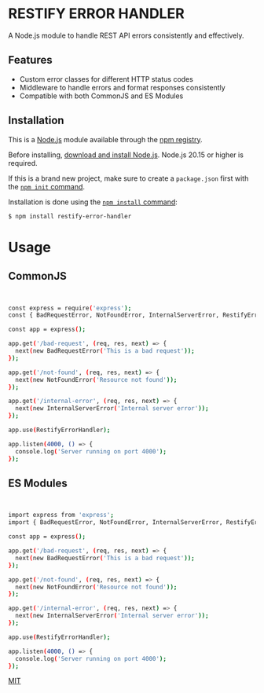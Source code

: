 # RESTIFY ERROR HANDLER

A Node.js module to handle REST API errors consistently and effectively.

## Features

- Custom error classes for different HTTP status codes
- Middleware to handle errors and format responses consistently
- Compatible with both CommonJS and ES Modules

## Installation

This is a [Node.js](https://nodejs.org/en/) module available through the
[npm registry](https://www.npmjs.com/).

Before installing, [download and install Node.js](https://nodejs.org/en/download/).
Node.js 20.15 or higher is required.

If this is a brand new project, make sure to create a `package.json` first with
the [`npm init` command](https://docs.npmjs.com/creating-a-package-json-file).

Installation is done using the
[`npm install` command](https://docs.npmjs.com/getting-started/installing-npm-packages-locally):

```console
$ npm install restify-error-handler
```
# Usage

## CommonJS

```bash


const express = require('express');
const { BadRequestError, NotFoundError, InternalServerError, RestifyErrorHandler } = require('restify-error-handler');

const app = express();

app.get('/bad-request', (req, res, next) => {
  next(new BadRequestError('This is a bad request'));
});

app.get('/not-found', (req, res, next) => {
  next(new NotFoundError('Resource not found'));
});

app.get('/internal-error', (req, res, next) => {
  next(new InternalServerError('Internal server error'));
});

app.use(RestifyErrorHandler);

app.listen(4000, () => {
  console.log('Server running on port 4000');
});

```

## ES Modules
```bash


import express from 'express';
import { BadRequestError, NotFoundError, InternalServerError, RestifyErrorHandler } from 'restify-error-handler';

const app = express();

app.get('/bad-request', (req, res, next) => {
  next(new BadRequestError('This is a bad request'));
});

app.get('/not-found', (req, res, next) => {
  next(new NotFoundError('Resource not found'));
});

app.get('/internal-error', (req, res, next) => {
  next(new InternalServerError('Internal server error'));
});

app.use(RestifyErrorHandler);

app.listen(4000, () => {
  console.log('Server running on port 4000');
});


```
[MIT](LICENSE)